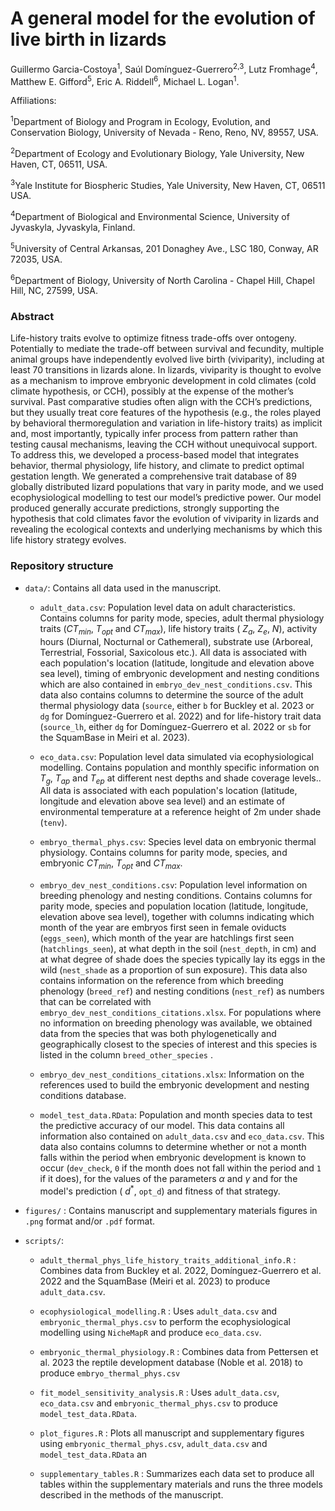 # A general model for the evolution of live birth in lizards

Guillermo Garcia-Costoya<sup>1</sup>, Saúl Domínguez-Guerrero<sup>2,3</sup>, Lutz Fromhage<sup>4</sup>, Matthew E. Gifford<sup>5</sup>, Eric A. Riddell<sup>6</sup>, Michael L. Logan<sup>1</sup>.

Affiliations:

<sup>1</sup>Department of Biology and Program in Ecology, Evolution, and Conservation Biology, University of Nevada - Reno, Reno, NV, 89557, USA.

<sup>2</sup>Department of Ecology and Evolutionary Biology, Yale University, New Haven, CT, 06511, USA.

<sup>3</sup>Yale Institute for Biospheric Studies, Yale University, New Haven, CT, 06511 USA.

<sup>4</sup>Department of Biological and Environmental Science, University of Jyvaskyla, Jyvaskyla, Finland.

<sup>5</sup>University of Central Arkansas, 201 Donaghey Ave., LSC 180, Conway, AR 72035, USA.

<sup>6</sup>Department of Biology, University of North Carolina - Chapel Hill, Chapel Hill, NC, 27599, USA.

### Abstract

Life-history traits evolve to optimize fitness trade-offs over ontogeny. Potentially to mediate the trade-off between survival and fecundity, multiple animal groups have independently evolved live birth (viviparity), including at least 70 transitions in lizards alone. In lizards, viviparity is thought to evolve as a mechanism to improve embryonic development in cold climates (cold climate hypothesis, or CCH), possibly at the expense of the mother’s survival. Past comparative studies often align with the CCH’s predictions, but they usually treat core features of the hypothesis (e.g., the roles played by behavioral thermoregulation and variation in life-history traits) as implicit and, most importantly, typically infer process from pattern rather than testing causal mechanisms, leaving the CCH without unequivocal support. To address this, we developed a process-based model that integrates behavior, thermal physiology, life history, and climate to predict optimal gestation length. We generated a comprehensive trait database of 89 globally distributed lizard populations that vary in parity mode, and we used ecophysiological modelling to test our model’s predictive power. Our model produced generally accurate predictions, strongly supporting the hypothesis that cold climates favor the evolution of viviparity in lizards and revealing the ecological contexts and underlying mechanisms by which this life history strategy evolves. 

### Repository structure

-   `data/`: Contains all data used in the manuscript.

    -   `adult_data.csv`: Population level data on adult characteristics. Contains columns for parity mode, species, adult thermal physiology traits ($CT_{min}$, $T_{opt}$ and $CT_{max}$), life history traits ( $Z_a$, $Z_e$, $N$), activity hours (Diurnal, Nocturnal or Cathemeral), substrate use (Arboreal, Terrestrial, Fossorial, Saxicolous etc.). All data is associated with each population's location (latitude, longitude and elevation above sea level), timing of embryonic development and nesting conditions which are also contained in `embryo_dev_nest_conditions.csv`. This data also contains columns to determine the source of the adult thermal physiology data (`source`, either `b` for Buckley et al. 2023 or `dg` for Domínguez-Guerrero et al. 2022) and for life-history trait data (`source_lh`, either `dg` for Domínguez-Guerrero et al. 2022 or `sb` for the SquamBase in Meiri et al. 2023).

    -   `eco_data.csv`: Population level data simulated via ecophysiological modelling. Contains population and monthly specific information on $T_g$, $T_{ap}$ and $T_{ep}$ at different nest depths and shade coverage levels.. All data is associated with each population's location (latitude, longitude and elevation above sea level) and an estimate of environmental temperature at a reference height of 2m under shade (`tenv`).

    -   `embryo_thermal_phys.csv`: Species level data on embryonic thermal physiology. Contains columns for parity mode, species, and embryonic $CT_{min}$, $T_{opt}$ and $CT_{max}$.

    -   `embryo_dev_nest_conditions.csv`: Population level information on breeding phenology and nesting conditions. Contains columns for parity mode, species and population location (latitude, longitude, elevation above sea level), together with columns indicating which month of the year are embryos first seen in female oviducts (`eggs_seen`), which month of the year are hatchlings first seen (`hatchlings_seen`), at what depth in the soil (`nest_depth`, in cm) and at what degree of shade does the species typically lay its eggs in the wild (`nest_shade` as a proportion of sun exposure). This data also contains information on the reference from which breeding phenology (`breed_ref`) and nesting conditions (`nest_ref`) as numbers that can be correlated with `embryo_dev_nest_conditions_citations.xlsx`. For populations where no information on breeding phenology was available, we obtained data from the species that was both phylogenetically and geographically closest to the species of interest and this species is listed in the column `breed_other_species` .

    -   `embryo_dev_nest_conditions_citations.xlsx`: Information on the references used to build the embryonic development and nesting conditions database.

    -   `model_test_data.RData`: Population and month species data to test the predictive accuracy of our model. This data contains all information also contained on `adult_data.csv` and `eco_data.csv`. This data also contains columns to determine whether or not a month falls within the period when embryonic development is known to occur (`dev_check`, `0` if the month does not fall within the period and `1` if it does), for the values of the parameters $\alpha$ and $\gamma$ and for the model's prediction ( $d^*$, `opt_d`) and fitness of that strategy.

-   `figures/` : Contains manuscript and supplementary materials figures in `.png` format and/or `.pdf` format. 

-   `scripts/`:

    -   `adult_thermal_phys_life_history_traits_additional_info.R` : Combines data from Buckley et al. 2022, Domínguez-Guerrero et al. 2022 and the SquamBase (Meiri et al. 2023) to produce `adult_data.csv`.

    -   `ecophysiological_modelling.R` : Uses `adult_data.csv` and `embryonic_thermal_phys.csv` to perform the ecophysiological modelling using `NicheMapR` and produce `eco_data.csv`.

    -   `embryonic_thermal_physiology.R` : Combines data from Pettersen et al. 2023 the reptile development database (Noble et al. 2018) to produce `embryo_thermal_phys.csv`

    -   `fit_model_sensitivity_analysis.R` : Uses `adult_data.csv`, `eco_data.csv` and `embryonic_thermal_phys.csv` to produce `model_test_data.RData`.

    -   `plot_figures.R` : Plots all manuscript and supplementary figures using `embryonic_thermal_phys.csv`, `adult_data.csv` and `model_test_data.RData` an

    -   `supplementary_tables.R` : Summarizes each data set to produce all tables within the supplementary materials and runs the three models described in the methods of the manuscript.
